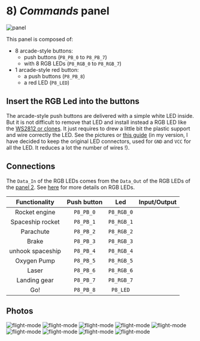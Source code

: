 # 8) *Commands* panel

![panel](design-8.jpg)

This panel is composed of:
- 8 arcade-style buttons:
  - push buttons (`P8_PB_0` to `P8_PB_7`)
  - with 8 RGB LEDs (`P8_RGB_0` to `P8_RGB_7`)
- 1 arcade-style red button:
  - a push buttons (`P8_PB_8`)
  - a red LED (`P8_LED`)

## Insert the RGB Led into the buttons

The arcade-style push buttons are delivered with a simple white LED inside.
But it is not difficult to remove that LED and install instead a RGB LED like the [WS2812 or clones](APA106.md). It just requires to drew a little bit the plastic support and wire correctly the LED. See the pictures or [this guide](http://www.instructables.com/id/Arcade-Button-RGB-LED-Conversion/) (in my version, I have decided to keep the original LED connectors, used for `GND` and `VCC` for all the LED. It reduces a lot the number of wires !).


## Connections

The `Data_In` of the RGB LEDs comes from the `Data_Out` of the RGB LEDs of the [panel 2](panels/2-displays/2.md).
See [here](APA106.md) for more details on RGB LEDs.


| Functionality    | Push button | Led        | Input/Output  |
|:----------------:|:-----------:|:----------:|:-------------:|
| Rocket engine    | `P8_PB_0`   | `P8_RGB_0` |               |
| Spaceship rocket | `P8_PB_1`   | `P8_RGB_1` |               |
| Parachute        | `P8_PB_2`   | `P8_RGB_2` |               |
| Brake            | `P8_PB_3`   | `P8_RGB_3` |               |
| unhook spaceship | `P8_PB_4`   | `P8_RGB_4` |               |  
| Oxygen Pump      | `P8_PB_5`   | `P8_RGB_5` |               |
| Laser            | `P8_PB_6`   | `P8_RGB_6` |               |
| Landing gear     | `P8_PB_7`   | `P8_RGB_7` |               |
| Go!              | `P8_PB_8`   | `P8_LED`   |               |


## Photos
![flight-mode](../../photos/panels/8-commands/IMG_1913.JPG)
![flight-mode](../../photos/panels/8-commands/IMG_1914.JPG)
![flight-mode](../../photos/panels/8-commands/IMG_1915.JPG)
![flight-mode](../../photos/panels/8-commands/IMG_2267.JPG)
![flight-mode](../../photos/panels/8-commands/IMG_2268.JPG)
![flight-mode](../../photos/panels/8-commands/IMG_2269.JPG)
![flight-mode](../../photos/panels/8-commands/IMG_2270.JPG)
![flight-mode](../../photos/panels/8-commands/IMG_2271.JPG)
![flight-mode](../../photos/panels/8-commands/IMG_2272.JPG)